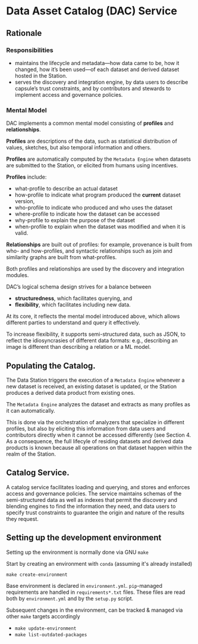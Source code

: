 # Data Asset Catalog (DAC) Service

## Rationale

### Responsibilities
* maintains the lifecycle and metadata—how
data came to be, how it changed, how it’s been used—of each dataset
and derived dataset hosted in the Station. 
* serves the  discovery and integration engine, by data users to describe capsule’s
trust constraints, and by contributors and stewards to implement
access and governance policies.

### Mental Model
DAC implements a common mental model
consisting of **profiles** and **relationships**.

**Profiles** are descriptions
of the data, such as statistical distribution of values, sketches, but
also temporal information and others. 

**Profiles** are automatically
computed by the `Metadata Engine` when datasets are submitted to
the Station, or elicited from humans using incentives.

**Profiles** include: 
* what-profile  to describe an actual dataset
* how-profile to indicate what program produced the **current** dataset version,
* who-profile to indicate who
produced and who uses the dataset
* where-profile to indicate how
the dataset can be accessed
* why-profile to explain the purpose
of the dataset
* when-profile to explain when the dataset was modified and when it is valid. 
  
**Relationships** are built out of profiles:
for example, provenance is built from who- and how-profiles, and
syntactic relationships such as join and similarity graphs are built
from what-profiles. 

Both profiles and relationships are used by the
discovery and integration modules.

DAC’s logical schema design strives for a balance between
* **structuredness**, which facilitates querying, and
* **flexibility**, which facilitates including new data. 
  
At its core, it reflects the mental
model introduced above, which allows different parties to 
understand and query it effectively. 

To increase flexibility, it supports
semi-structured data, such as JSON, to reflect the idiosyncrasies of
different data formats: e.g., describing an image is different than
describing a relation or a ML model.

## Populating the Catalog. 

The Data Station triggers the execution
of a `Metadata Engine` whenever a new dataset is received, an existing
dataset is updated, or the Station produces a derived data product
from existing ones. 

The `Metadata Engine` analyzes the dataset and
extracts as many profiles as it can automatically. 

This is done via the
orchestration of analyzers that specialize in different profiles, but
also by eliciting this information from data users and contributors
directly when it cannot be accessed differently (see Section 4. As a
consequence, the full lifecyle of residing datasets and derived data
products is known because all operations on that dataset happen
within the realm of the Station.

## Catalog Service. 

A catalog service facilitates loading and querying, and stores and enforces access and governance policies. The
service maintains schemas of the semi-structured data as well as
indexes that permit the discovery and blending engines to find the
information they need, and data users to specify trust constraints
to guarantee the origin and nature of the results they request.

## Setting up the development environment

Setting up the environment is normally done via GNU `make` 

Start by creating an environment with `conda` (assuming it's already installed)

`make create-environment`

Base environment is declared in `environment.yml`.
`pip`-managed requirements are handled in `requirements*.txt` files.
These files are read both by `environment.yml` and by the `setup.py` script.

Subsequent changes in the environment, can be tracked & managed via other `make` targets accordingly
* `make update-environment`
* `make list-outdated-packages`
